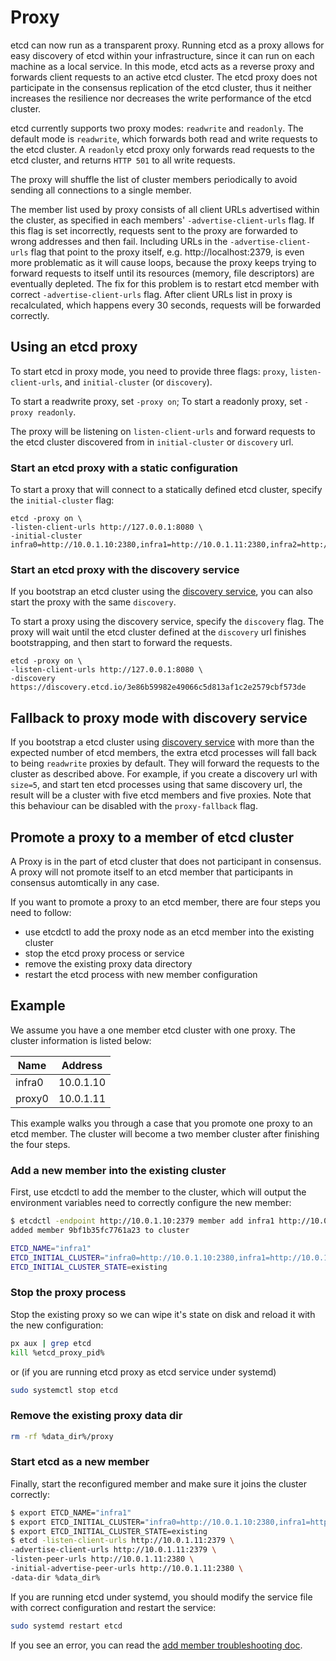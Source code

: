 # Proxy

etcd can now run as a transparent proxy. Running etcd as a proxy allows for easy discovery of etcd within your infrastructure, since it can run on each machine as a local service. In this mode, etcd acts as a reverse proxy and forwards client requests to an active etcd cluster. The etcd proxy does not participate in the consensus replication of the etcd cluster, thus it neither increases the resilience nor decreases the write performance of the etcd cluster.

etcd currently supports two proxy modes: `readwrite` and `readonly`. The default mode is `readwrite`, which forwards both read and write requests to the etcd cluster. A `readonly` etcd proxy only forwards read requests to the etcd cluster, and returns `HTTP 501` to all write requests. 

The proxy will shuffle the list of cluster members periodically to avoid sending all connections to a single member.

The member list used by proxy consists of all client URLs advertised within the cluster, as specified in each members' `-advertise-client-urls` flag. If this flag is set incorrectly, requests sent to the proxy are forwarded to wrong addresses and then fail. Including URLs in the `-advertise-client-urls` flag that point to the proxy itself, e.g. http://localhost:2379, is even more problematic as it will cause loops, because the proxy keeps trying to forward requests to itself until its resources (memory, file descriptors) are eventually depleted. The fix for this problem is to restart etcd member with correct `-advertise-client-urls` flag. After client URLs list in proxy is recalculated, which happens every 30 seconds, requests will be forwarded correctly.

## Using an etcd proxy
To start etcd in proxy mode, you need to provide three flags: `proxy`, `listen-client-urls`, and `initial-cluster` (or `discovery`). 

To start a readwrite proxy, set `-proxy on`; To start a readonly proxy, set `-proxy readonly`.

The proxy will be listening on `listen-client-urls` and forward requests to the etcd cluster discovered from in `initial-cluster` or `discovery` url. 

### Start an etcd proxy with a static configuration
To start a proxy that will connect to a statically defined etcd cluster, specify the `initial-cluster` flag:

```
etcd -proxy on \
-listen-client-urls http://127.0.0.1:8080 \
-initial-cluster infra0=http://10.0.1.10:2380,infra1=http://10.0.1.11:2380,infra2=http://10.0.1.12:2380
```

### Start an etcd proxy with the discovery service
If you bootstrap an etcd cluster using the [discovery service][discovery-service], you can also start the proxy with the same `discovery`. 

To start a proxy using the discovery service, specify the `discovery` flag. The proxy will wait until the etcd cluster defined at the `discovery` url finishes bootstrapping, and then start to forward the requests. 

```
etcd -proxy on \
-listen-client-urls http://127.0.0.1:8080 \
-discovery https://discovery.etcd.io/3e86b59982e49066c5d813af1c2e2579cbf573de
```

## Fallback to proxy mode with discovery service

If you bootstrap a etcd cluster using [discovery service][discovery-service] with more than the expected number of etcd members, the extra etcd processes will fall back to being `readwrite` proxies by default. They will forward the requests to the cluster as described above. For example, if you create a discovery url with `size=5`, and start ten etcd processes using that same discovery url, the result will be a cluster with five etcd members and five proxies. Note that this behaviour can be disabled with the `proxy-fallback` flag.

## Promote a proxy to a member of etcd cluster

A Proxy is in the part of etcd cluster that does not participant in consensus. A proxy will not promote itself to an etcd member that participants in consensus automtically in any case.

If you want to promote a proxy to an etcd member, there are four steps you need to follow:

- use etcdctl to add the proxy node as an etcd member into the existing cluster
- stop the etcd proxy process or service
- remove the existing proxy data directory
- restart the etcd process with new member configuration

## Example

We assume you have a one member etcd cluster with one proxy. The cluster information is listed below:

|Name|Address|
|------|---------|
|infra0|10.0.1.10|
|proxy0|10.0.1.11|

This example walks you through a case that you promote one proxy to an etcd member. The cluster will become a two member cluster after finishing the four steps.

### Add a new member into the existing cluster

First, use etcdctl to add the member to the cluster, which will output the environment variables need to correctly configure the new member:

``` bash
$ etcdctl -endpoint http://10.0.1.10:2379 member add infra1 http://10.0.1.11:2380
added member 9bf1b35fc7761a23 to cluster

ETCD_NAME="infra1"
ETCD_INITIAL_CLUSTER="infra0=http://10.0.1.10:2380,infra1=http://10.0.1.11:2380"
ETCD_INITIAL_CLUSTER_STATE=existing
```

### Stop the proxy process

Stop the existing proxy so we can wipe it's state on disk and reload it with the new configuration:

``` bash
px aux | grep etcd
kill %etcd_proxy_pid%
```

or (if you are running etcd proxy as etcd service under systemd)

``` bash
sudo systemctl stop etcd
```

### Remove the existing proxy data dir

``` bash
rm -rf %data_dir%/proxy
```

### Start etcd as a new member

Finally, start the reconfigured member and make sure it joins the cluster correctly:

``` bash
$ export ETCD_NAME="infra1"
$ export ETCD_INITIAL_CLUSTER="infra0=http://10.0.1.10:2380,infra1=http://10.0.1.11:2380"
$ export ETCD_INITIAL_CLUSTER_STATE=existing
$ etcd -listen-client-urls http://10.0.1.11:2379 \
-advertise-client-urls http://10.0.1.11:2379 \
-listen-peer-urls http://10.0.1.11:2380 \
-initial-advertise-peer-urls http://10.0.1.11:2380 \
-data-dir %data_dir%
```

If you are running etcd under systemd, you should modify the service file with correct configuration and restart the service:

``` bash
sudo systemd restart etcd
```

If you see an error, you can read the [add member troubleshooting doc](runtime-configuration.md#error-cases).

[discovery-service]: clustering.md#discovery
